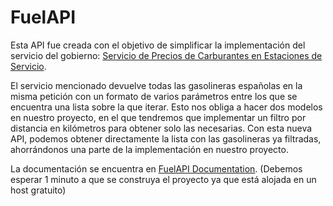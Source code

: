 # FuelAPI

Esta API fue creada con el objetivo de simplificar la implementación del servicio del gobierno: [Servicio de Precios de Carburantes en Estaciones de Servicio](https://sedeaplicaciones.minetur.gob.es/ServiciosRESTCarburantes/PreciosCarburantes/EstacionesTerrestres/).

El servicio mencionado devuelve todas las gasolineras españolas en la misma petición con un formato de varios parámetros entre los que se encuentra una lista sobre la que iterar. Esto nos obliga a hacer dos modelos en nuestro proyecto, en el que tendremos que implementar un filtro por distancia en kilómetros para obtener solo las necesarias. Con esta nueva API, podemos obtener directamente la lista con las gasolineras ya filtradas, ahorrándonos una parte de la implementación en nuestro proyecto.

La documentación se encuentra en [FuelAPI Documentation](https://fuelapi.onrender.com/swagger-ui/index.html). (Debemos esperar 1 minuto a que se construya el proyecto ya que está alojada en un host gratuito)
